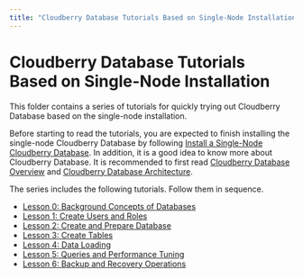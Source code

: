 ```yaml
---
title: "Cloudberry Database Tutorials Based on Single-Node Installation"
---
```

# Cloudberry Database Tutorials Based on Single-Node Installation

This folder contains a series of tutorials for quickly trying out Cloudberry Database based on the single-node installation.

Before starting to read the tutorials, you are expected to finish installing the single-node Cloudberry Database by following [Install a Single-Node Cloudberry Database](../000-cbdb-sandbox/README.md). In addition, it is a good idea to know more about Cloudberry Database. It is recommended to first read [Cloudberry Database Overview](./introduction-to-cloudberrydb-in-database-analytics.md) and [Cloudberry Database Architecture](./introduction-to-the-cloudberry-database-architecture.md).

The series includes the following tutorials. Follow them in sequence.

- [Lesson 0: Background Concepts of Databases](../101-cbdb-tutorials/101-0-backgroud-database-concepts.md)
- [Lesson 1: Create Users and Roles](../101-cbdb-tutorials/101-1-create-users-and-roles.md)
- [Lesson 2: Create and Prepare Database](../101-cbdb-tutorials/101-2-create-and-prepare-database.md)
- [Lesson 3: Create Tables](../101-cbdb-tutorials/101-3-create-tables.md)
- [Lesson 4: Data Loading](../101-cbdb-tutorials/101-4-data-loading.md)
- [Lesson 5: Queries and Performance Tuning](../101-cbdb-tutorials/101-5-queries-and-performance-tuning.md)
- [Lesson 6: Backup and Recovery Operations](../101-cbdb-tutorials/101-6-backup-and-recovery-operations.md)
